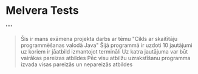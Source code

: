 # Melvera Tests #
''''
> Šis ir mans exāmena projekta darbs ar tēmu "Cikls ar skaitītāju programmēšanas valodā Java"
> Šijā programmā ir uzdoti 10 jautājumi uz koriem ir jāatbild izmantojot termināli 
> Uz katra jautājuma var būt vairākas pareizas atbildes
> Pēc visu atbilžu uzrakstīšanu programma izvada visas pareizās un nepareizās atbildes
